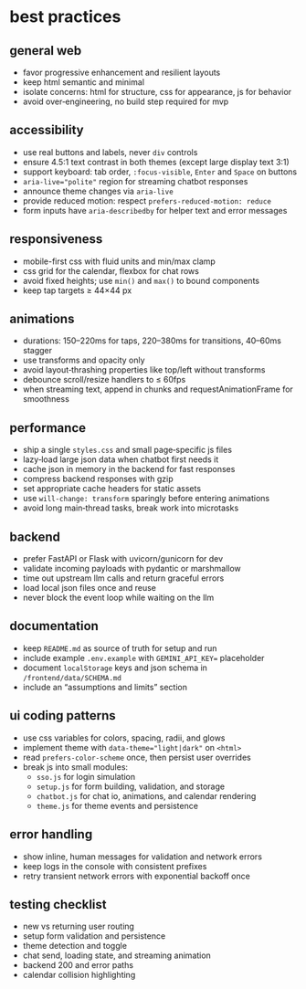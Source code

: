 # best practices

## general web
- favor progressive enhancement and resilient layouts
- keep html semantic and minimal
- isolate concerns: html for structure, css for appearance, js for behavior
- avoid over‑engineering, no build step required for mvp

## accessibility
- use real buttons and labels, never `div` controls
- ensure 4.5:1 text contrast in both themes (except large display text 3:1)
- support keyboard: tab order, `:focus-visible`, `Enter` and `Space` on buttons
- `aria-live="polite"` region for streaming chatbot responses
- announce theme changes via `aria-live`
- provide reduced motion: respect `prefers-reduced-motion: reduce`
- form inputs have `aria-describedby` for helper text and error messages

## responsiveness
- mobile-first css with fluid units and min/max clamp
- css grid for the calendar, flexbox for chat rows
- avoid fixed heights; use `min()` and `max()` to bound components
- keep tap targets ≥ 44×44 px

## animations
- durations: 150–220ms for taps, 220–380ms for transitions, 40–60ms stagger
- use transforms and opacity only
- avoid layout‑thrashing properties like top/left without transforms
- debounce scroll/resize handlers to ≤ 60fps
- when streaming text, append in chunks and requestAnimationFrame for smoothness

## performance
- ship a single `styles.css` and small page‑specific js files
- lazy‑load large json data when chatbot first needs it
- cache json in memory in the backend for fast responses
- compress backend responses with gzip
- set appropriate cache headers for static assets
- use `will-change: transform` sparingly before entering animations
- avoid long main‑thread tasks, break work into microtasks

## backend
- prefer FastAPI or Flask with uvicorn/gunicorn for dev
- validate incoming payloads with pydantic or marshmallow
- time out upstream llm calls and return graceful errors
- load local json files once and reuse
- never block the event loop while waiting on the llm

## documentation
- keep `README.md` as source of truth for setup and run
- include example `.env.example` with `GEMINI_API_KEY=` placeholder
- document `localStorage` keys and json schema in `/frontend/data/SCHEMA.md`
- include an “assumptions and limits” section

## ui coding patterns
- use css variables for colors, spacing, radii, and glows
- implement theme with `data-theme="light|dark"` on `<html>`
- read `prefers-color-scheme` once, then persist user overrides
- break js into small modules:
  - `sso.js` for login simulation
  - `setup.js` for form building, validation, and storage
  - `chatbot.js` for chat io, animations, and calendar rendering
  - `theme.js` for theme events and persistence

## error handling
- show inline, human messages for validation and network errors
- keep logs in the console with consistent prefixes
- retry transient network errors with exponential backoff once

## testing checklist
- new vs returning user routing
- setup form validation and persistence
- theme detection and toggle
- chat send, loading state, and streaming animation
- backend 200 and error paths
- calendar collision highlighting

